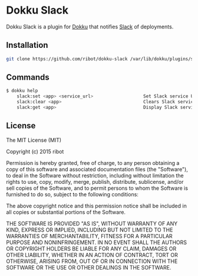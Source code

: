 # Dokku Slack

Dokku Slack is a plugin for [Dokku](https://github.com/progrium/dokku) that notifies [Slack](http://www.slack.com) of deployments.

## Installation

```sh
git clone https://github.com/ribot/dokku-slack /var/lib/dokku/plugins/slack
```

## Commands

```sh
$ dokku help
    slack:set <app> <service_url>                   Set Slack service URL
    slack:clear <app>                               Clears Slack service URL
    slack:get <app>                                 Display Slack service URL
```

## License

The MIT License (MIT)

Copyright (c) 2015 ribot

Permission is hereby granted, free of charge, to any person obtaining a copy
of this software and associated documentation files (the "Software"), to deal
in the Software without restriction, including without limitation the rights
to use, copy, modify, merge, publish, distribute, sublicense, and/or sell
copies of the Software, and to permit persons to whom the Software is
furnished to do so, subject to the following conditions:

The above copyright notice and this permission notice shall be included in
all copies or substantial portions of the Software.

THE SOFTWARE IS PROVIDED "AS IS", WITHOUT WARRANTY OF ANY KIND, EXPRESS OR
IMPLIED, INCLUDING BUT NOT LIMITED TO THE WARRANTIES OF MERCHANTABILITY,
FITNESS FOR A PARTICULAR PURPOSE AND NONINFRINGEMENT. IN NO EVENT SHALL THE
AUTHORS OR COPYRIGHT HOLDERS BE LIABLE FOR ANY CLAIM, DAMAGES OR OTHER
LIABILITY, WHETHER IN AN ACTION OF CONTRACT, TORT OR OTHERWISE, ARISING FROM,
OUT OF OR IN CONNECTION WITH THE SOFTWARE OR THE USE OR OTHER DEALINGS IN THE
SOFTWARE.
